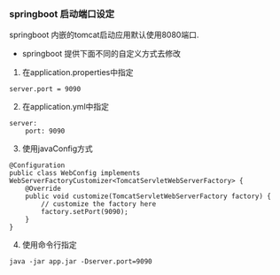 ### springboot 启动端口设定

springboot 内嵌的tomcat启动应用默认使用8080端口.

- springboot 提供下面不同的自定义方式去修改
1. 在application.properties中指定
```
server.port = 9090
```

2. 在application.yml中指定
```
server:
	port: 9090

```

3. 使用javaConfig方式
```
@Configuration
public class WebConfig implements WebServerFactoryCustomizer<TomcatServletWebServerFactory> {
	@Override
    public void customize(TomcatServletWebServerFactory factory) {
        // customize the factory here
        factory.setPort(9090);
    }
}

```
4. 使用命令行指定
```
java -jar app.jar -Dserver.port=9090
```

